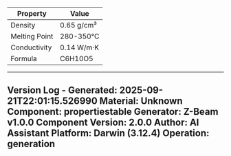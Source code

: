 | Property | Value |
|----------|-------|
| Density | 0.65 g/cm³ |
| Melting Point | 280-350°C |
| Conductivity | 0.14 W/m·K |
| Formula | C6H10O5 |


---
Version Log - Generated: 2025-09-21T22:01:15.526990
Material: Unknown
Component: propertiestable
Generator: Z-Beam v1.0.0
Component Version: 2.0.0
Author: AI Assistant
Platform: Darwin (3.12.4)
Operation: generation
---